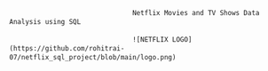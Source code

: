                                    Netflix Movies and TV Shows Data Analysis using SQL

                                   ![NETFLIX LOGO](https://github.com/rohitrai-07/netflix_sql_project/blob/main/logo.png)


